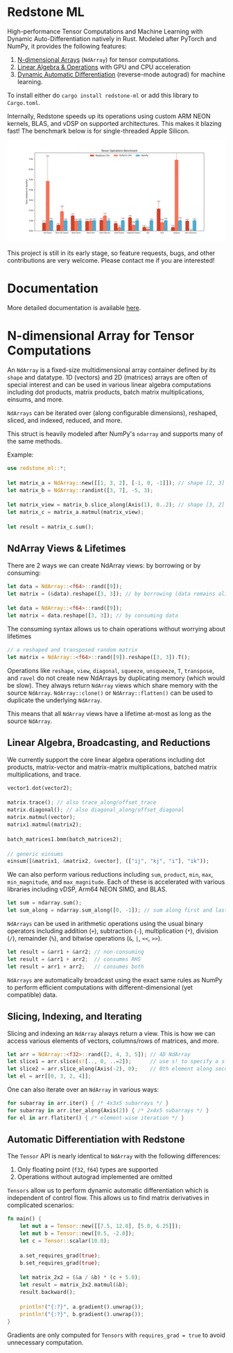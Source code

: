 # Redstone ML

High-performance Tensor Computations and Machine Learning with Dynamic Auto-Differentiation natively in Rust.
Modeled after PyTorch and NumPy, it provides the following features:

1. [N-dimensional Arrays](#n-dimensional-array-for-tensor-computations) (`NdArray`) for tensor computations.
2. [Linear Algebra & Operations](#linear-algebra-broadcasting-and-reductions) with GPU and CPU acceleration
3. [Dynamic Automatic Differentiation](#automatic-differentiation-with-redstone) (reverse-mode autograd) for machine learning.
 
To install either do `cargo install redstone-ml` or add this library to `Cargo.toml`.

Internally, Redstone speeds up its operations using custom ARM NEON kernels, BLAS, and vDSP on supported architectures. This makes it blazing fast! The benchmark below is for single-threaded Apple Silicon.

![tensor_operations.png](assets/tensor_operations.png)

This project is still in its early stage, so feature requests, bugs, and other contributions are very welcome. Please contact me if you are interested!

# Documentation

More detailed documentation is available [here]().

# N-dimensional Array for Tensor Computations

An `NdArray` is a fixed-size multidimensional array container defined by its `shape`
and datatype. 1D (vectors) and 2D (matrices) arrays are often of special interest
and can be used in various linear algebra computations
including dot products, matrix products, batch matrix multiplications, einsums, and more.

`NdArrays` can be iterated over (along configurable dimensions), reshaped, sliced, and indexed,
reduced, and more.

This struct is heavily modeled after NumPy's `ndarray` and supports many of the same methods.

Example:

```rust
use redstone_ml::*;

let matrix_a = NdArray::new([[1, 3, 2], [-1, 0, -1]]); // shape [2, 3]
let matrix_b = NdArray::randint([3, 7], -5, 3);

let matrix_view = matrix_b.slice_along(Axis(1), 0..2); // shape [3, 2]
let matrix_c = matrix_a.matmul(matrix_view);

let result = matrix_c.sum();
```

## NdArray Views & Lifetimes

There are 2 ways we can create NdArray views: by borrowing or by consuming:
```rust
let data = NdArray::<f64>::rand([9]);
let matrix = (&data).reshape([3, 3]); // by borrowing (data remains alive after)

let data = NdArray::<f64>::rand([9]);
let matrix = data.reshape([3, 3]); // by consuming data
```

The consuming syntax allows us to chain operations without worrying about lifetimes
```rust
// a reshaped and transposed random matrix
let matrix = NdArray::<f64>::rand([9]).reshape([3, 3]).T();
```

Operations like `reshape`, `view`, `diagonal`, `squeeze`, `unsqueeze`, `T`, `transpose`, and
`ravel` do not create new NdArrays by duplicating memory (which would be slow).
They always return `NdArray` views which share memory with the source `NdArray`.
`NdArray::clone()` or `NdArray::flatten()` can be used to duplicate the underlying `NdArray`.

This means that all `NdArray` views have a lifetime at-most as long as the source `NdArray`.

## Linear Algebra, Broadcasting, and Reductions

We currently support the core linear algebra operations including dot products,
matrix-vector and matrix-matrix multiplications, batched matrix multiplications, and trace.

```rust
vector1.dot(vector2);

matrix.trace(); // also trace_along/offset_trace
matrix.diagonal(); // also diagonal_along/offset_diagonal
matrix.matmul(vector);
matrix1.matmul(matrix2);

batch_matrices1.bmm(batch_matrices2);

// generic einsums
einsum([&matrix1, &matrix2, &vector], (["ij", "kj", "i"], "ik"));
```

We can also perform various reductions including `sum`, `product`, `min`, `max`,
`min_magnitude`, and `max_magnitude`. Each of these is accelerated with various libraries
including vDSP, Arm64 NEON SIMD, and BLAS.

```rust
let sum = ndarray.sum();
let sum_along = ndarray.sum_along([0, -1]); // sum along first and last axes
```

`NdArrays` can be used in arithmetic operations using the usual binary operators including
addition (`+`), subtraction (`-`), multiplication (`*`), division (`/`), remainder (`%`),
and bitwise operations (`&`, `|`, `<<`, `>>`).

```rust
let result = &arr1 + &arr2; // non-consuming
let result = &arr1 + arr2;  // consumes RHS
let result = arr1 + arr2;   // consumes both
```

`NdArrays` are automatically broadcast using the exact same rules as NumPy
to perform efficient computations with different-dimensional (yet compatible) data.

## Slicing, Indexing, and Iterating

Slicing and indexing an `NdArray` always return a view. This is how we can access various
elements of vectors, columns/rows of matrices, and more.

```rust
let arr = NdArray::<f32>::rand([2, 4, 3, 5]); // 4D NdArray
let slice1 = arr.slice(s![.., 0, ..=2]);      // use s! to specify a slice
let slice2 = arr.slice_along(Axis(-2), 0);    // 0th element along second-to-last axis
let el = arr[[0, 3, 2, 4]];
```

One can also iterate over an `NdArray` in various ways:
```rust
for subarray in arr.iter() { /* 4x3x5 subarrays */ }
for subarray in arr.iter_along(Axis(2)) { /* 2x4x5 subarrays */ }
for el in arr.flatiter() { /* element-wise iteration */ }
```

## Automatic Differentiation with Redstone

The `Tensor` API is nearly identical to `NdArray` with the following differences:
1. Only floating point (`f32`, `f64`) types are supported
2. Operations without autograd implemented are omitted

`Tensors` allow us to perform dynamic automatic differentiation which is independent of control flow. This allows us to find matrix derivatives in complicated scenarios:

```rust
fn main() {
    let mut a = Tensor::new([[7.5, 12.0], [5.0, 6.25]]);
    let mut b = Tensor::new([0.5, -2.0]);
    let c = Tensor::scalar(10.0);
    
    a.set_requires_grad(true); 
    b.set_requires_grad(true);
    
    let matrix_2x2 = (&a / &b) * (c + 5.0);
    let result = matrix_2x2.matmul(&b);
    result.backward();

    println!("{:?}", a.gradient().unwrap());
    println!("{:?}", b.gradient().unwrap());
}
```

Gradients are only computed for `Tensors` with `requires_grad = true` to avoid unnecessary computation.
